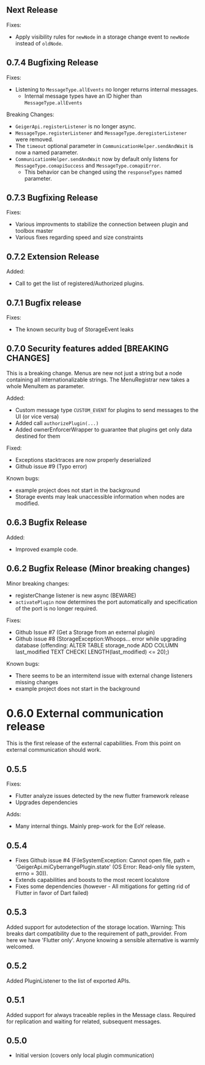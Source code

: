 ## Next Release

Fixes:

- Apply visibility rules for `newNode` in a storage change event to `newNode` instead of `oldNode`.

## 0.7.4 Bugfixing Release

Fixes:

- Listening to `MessageType.allEvents` no longer returns internal messages.
    - Internal message types have an ID higher than `MessageType.allEvents`

Breaking Changes:

- `GeigerApi.registerListener` is no longer async.
- `MessageType.registerListener` and `MessageType.deregisterListener` were removed.
- The `timeout` optional parameter in `CommunicationHelper.sendAndWait` is now a named parameter.
- `CommunicationHelper.sendAndWait` now by default only listens for `MessageType.comapiSuccess`
  and `MessageType.comapiError`.
    - This behavior can be changed using the `responseTypes` named parameter.

## 0.7.3 Bugfixing Release

Fixes:

- Various improvments to stabilize the connection between plugin and toolbox master
- Various fixes regarding speed and size constraints

## 0.7.2 Extension Release

Added:

- Call to get the list of registered/Authorized plugins.

## 0.7.1 Bugfix release

Fixes:

- The known security bug of StorageEvent leaks

## 0.7.0 Security features added [BREAKING CHANGES]

This is a breaking change. Menus are new not just a string but a node containing all internationalizable strings. The
MenuRegistrar new takes a whole MenuItem as parameter.

Added:

- Custom message type ```CUSTOM_EVENT``` for plugins to send messages to the UI (or vice versa)
- Added call ```authorizePlugin(...)```
- Added ownerEnforcerWrapper to guarantee that plugins get only data destined for them

Fixed:

- Exceptions stacktraces are now properly deserialized
- Github issue #9 (Typo error)

Known bugs:

- example project does not start in the background
- Storage events may leak unaccessible information when nodes are modified.

## 0.6.3 Bugfix Release

Added:

- Improved example code.

## 0.6.2 Bugfix Release (Minor breaking changes)

Minor breaking changes:

- registerChange listener is new async (BEWARE)
- ```activatePlugin``` now determines the port automatically and specification of the port is no longer required.

Fixes:

- Github Issue #7 (Get a Storage from an external plugin)
- Github issue #8 (StorageException:Whoops... error while upgrading database (offending: ALTER TABLE storage_node ADD
  COLUMN last_modified TEXT CHECK( LENGTH(last_modified) <= 20);)

Known bugs:

- There seems to be an intermitend issue with external change listeners missing changes
- example project does not start in the background

# 0.6.0 External communication release

This is the first release of the external capabilities. From this point on external communication should work.

## 0.5.5

Fixes:

- Flutter analyze issues detected by the new flutter framework release
- Upgrades dependencies

Adds:

- Many internal things. Mainly prep-work for the EoY release.

## 0.5.4

- Fixes Github issue #4 (FileSystemException: Cannot open file, path = 'GeigerApi.miCyberrangePlugin.state' (OS Error:
  Read-only file system, errno = 30)).
- Extends capabilities and boosts to the most recent localstore
- Fixes some dependencies (however - All mitigations for getting rid of Flutter in favor of Dart failed)

## 0.5.3

Added support for autodetection of the storage location. Warning: This breaks dart compatibility due to the requirement
of path_provider. From here we have 'Flutter only'. Anyone knowing a sensible alternative is warmly welcomed.

## 0.5.2

Added PluginListener to the list of exported APIs.

## 0.5.1

Added support for always traceable replies in the Message class. Required for replication and waiting for related,
subsequent messages.

## 0.5.0

- Initial version (covers only local plugin communication)
